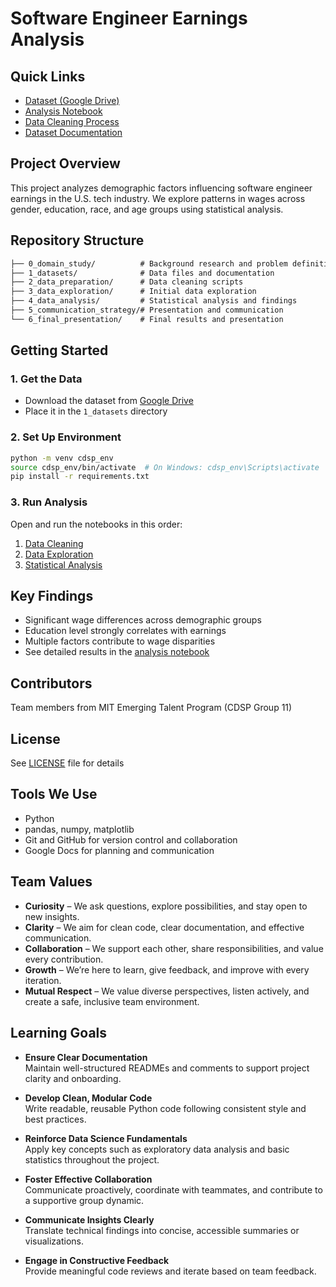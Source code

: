 # Software Engineer Earnings Analysis

## Quick Links

- [Dataset (Google Drive)](https://drive.google.com/file/d/13S9KWvOleAu-V_32Cpyrn8KHm1BnURN0/view?usp=sharing)
- [Analysis Notebook](4_data_analysis/software_engineering_dataset_analysis.ipynb)
- [Data Cleaning Process](2_data_preparation/employment_dataset_cleaning_script.ipynb)
- [Dataset Documentation](1_datasets/data_source.md)

## Project Overview

This project analyzes demographic factors influencing software engineer
earnings
in the U.S. tech industry. We explore patterns in wages across gender,
education,
race, and age groups using statistical analysis.

## Repository Structure

```markdown
├── 0_domain_study/          # Background research and problem definition
├── 1_datasets/              # Data files and documentation
├── 2_data_preparation/      # Data cleaning scripts
├── 3_data_exploration/      # Initial data exploration
├── 4_data_analysis/         # Statistical analysis and findings
├── 5_communication_strategy/# Presentation and communication
└── 6_final_presentation/    # Final results and presentation
```

## Getting Started

### 1. Get the Data

- Download the dataset from [Google Drive](https://drive.google.com/file/d/13S9KWvOleAu-V_32Cpyrn8KHm1BnURN0/view?usp=sharing)
- Place it in the `1_datasets` directory

### 2. Set Up Environment

```bash
python -m venv cdsp_env
source cdsp_env/bin/activate  # On Windows: cdsp_env\Scripts\activate
pip install -r requirements.txt
```

### 3. Run Analysis

Open and run the notebooks in this order:

1. [Data Cleaning](2_data_preparation/employment_dataset_cleaning_script.ipynb)
2. [Data Exploration](3_data_exploration/explore_software_engineers_dataset.ipynb)
3. [Statistical Analysis](4_data_analysis/software_engineering_dataset_analysis.ipynb)

## Key Findings

- Significant wage differences across demographic groups
- Education level strongly correlates with earnings
- Multiple factors contribute to wage disparities
- See detailed results in the [analysis notebook](4_data_analysis/software_engineering_dataset_analysis.ipynb)

## Contributors

Team members from MIT Emerging Talent Program (CDSP Group 11)

## License

See [LICENSE](LICENSE) file for details

## Tools We Use

- Python
- pandas, numpy, matplotlib
- Git and GitHub for version control and collaboration
- Google Docs for planning and communication

## Team Values

- **Curiosity** – We ask questions, explore possibilities,
and stay open to new insights.  
- **Clarity** – We aim for clean code, clear documentation,
and effective communication.  
- **Collaboration** – We support each other, share responsibilities,
and value every contribution.  
- **Growth** – We’re here to learn, give feedback, and improve with
every iteration.
- **Mutual Respect** – We value diverse perspectives, listen actively,
and create a safe, inclusive team environment.

## Learning Goals

- **Ensure Clear Documentation**  
  Maintain well-structured READMEs and comments to support project
  clarity and onboarding.

- **Develop Clean, Modular Code**  
  Write readable, reusable Python code following consistent
  style and best practices.

- **Reinforce Data Science Fundamentals**  
  Apply key concepts such as exploratory data analysis
  and basic statistics throughout the project.

- **Foster Effective Collaboration**  
  Communicate proactively, coordinate with teammates,
  and contribute to a supportive group dynamic.

- **Communicate Insights Clearly**  
  Translate technical findings into concise, accessible
  summaries or visualizations.

- **Engage in Constructive Feedback**  
  Provide meaningful code reviews and iterate based on team feedback.
